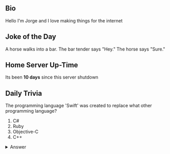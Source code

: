 ## Bio

Hello I'm Jorge and I love making things for the internet

## Joke of the Day

A horse walks into a bar. The bar tender says "Hey." The horse says "Sure."

## Home Server Up-Time

Its been **10 days** since this server shutdown


## Daily Trivia

The programming language &#039;Swift&#039; was created to replace what other programming language?
 1. C#
 2. Ruby
 3. Objective-C
 4. C++

<details>
  <summary>Answer</summary>
  Objective-C
</details>
